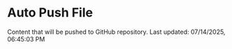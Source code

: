 # Auto Push File

Content that will be pushed to GitHub repository.
Last updated: 07/14/2025, 06:45:03 PM